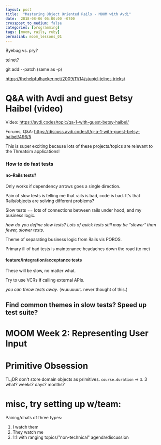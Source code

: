 ```yaml
---
layout: post
title:  "Mastering Object Oriented Rails - MOOM with Avdi"
date:  2018-08-06 06:00:00 -0700
crosspost_to_medium: false
categories: [programming]
tags: [moom, rails, ruby]
permalink: moom_lessons_01
---
```



Byebug vs. pry?

telnet?

git add --patch (same as -p)

https://thehelpfulhacker.net/2009/11/14/stupid-telnet-tricks/

<!--more-->


# Q&A with Avdi and guest Betsy Haibel (video)

Video: https://avdi.codes/topic/qa-1-with-guest-betsy-haibel/

Forums, Q&A: https://discuss.avdi.codes/t/q-a-1-with-guest-betsy-haibel/496/5

This is super exciting because lots of these projects/topics are relevant to the Threatsim applications!

### How to do fast tests

####  no-Rails tests?

Only works if dependency arrows goes a single direction. 

Pain of slow tests is telling me that rails is bad, code is bad. It's that Rails/objects are solving different problems? 

Slow tests == lots of connections between rails under hood, and my business logic. 

_how do you define slow tests? Lots of quick tests still may be "slower" than fewer, slower tests_. 

Theme of separating business logic from Rails vis POROS. 

Primary ill of bad tests is maintenance headaches down the road (to me)

#### feature/integration/acceptance tests

These will be slow, no matter what. 

Try to use VCRs if calling external APIs. 

_you can throw tests away_. (wuuuuuut. never thought of this.)

## Find common themes in slow tests? Speed up test suite?


# MOOM Week 2: Representing User Input


# Primitive Obsession

TL;DR don't store domain objects as primitives. `course.duration` => `3`. 3 what? weeks? days? months?






# misc, try setting up w/team:

Pairing/chats of three types:

1. I watch them
2. They watch me
3. 1:1 with ranging topics/"non-technical" agenda/discussion
